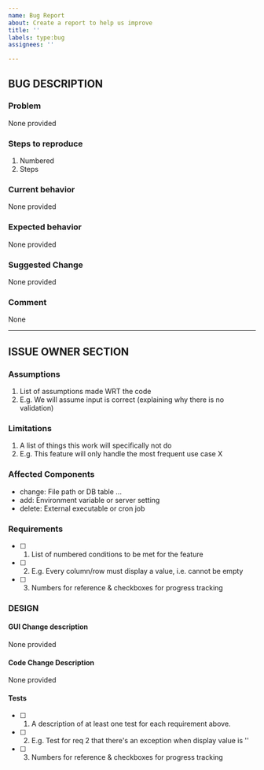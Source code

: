 ```yaml
---
name: Bug Report
about: Create a report to help us improve
title: ''
labels: type:bug
assignees: ''

---
```


<!-- markdownlint-disable-next-line first-line-heading -->
## BUG DESCRIPTION

### Problem
<!-- A bird's-eye summation of what the problem is. -->
None provided

### Steps to reproduce

1. Numbered
2. Steps

### Current behavior
<!-- A clear and concise description of what happens when you perform the steps
above.  Include screenshots if applicable. -->
None provided

### Expected behavior
<!-- A clear and concise description of what you expected to happen. -->
None provided

### Suggested Change
<!-- A guess at what might fix the issue.  *Pseudocode encouraged.* -->
None provided

### Comment
<!-- Any other relevant context or links to what you were working on when you
discovered the problem. -->
None

-----

## ISSUE OWNER SECTION

### Assumptions

1. List of assumptions made WRT the code
2. E.g. We will assume input is correct (explaining why there is no validation)

### Limitations

1. A list of things this work will specifically not do
2. E.g. This feature will only handle the most frequent use case X

### Affected Components
<!-- A list of repository items, dependencies, etc, labeled with add, delete,
or change.  One item per line.  (Mostly, this will be a list of files.) -->
- change: File path or DB table ...
- add: Environment variable or server setting
- delete: External executable or cron job

### Requirements

- [ ] 1. List of numbered conditions to be met for the feature
- [ ] 2. E.g. Every column/row must display a value, i.e. cannot be empty
- [ ] 3. Numbers for reference & checkboxes for progress tracking

### DESIGN

#### GUI Change description
<!-- Describe changes the user will see. -->
None provided

#### Code Change Description
<!-- Describe code changes planned for the feature. Pseudocode/outline/etc. -->
None provided

#### Tests

- [ ] 1. A description of at least one test for each requirement above.
- [ ] 2. E.g. Test for req 2 that there's an exception when display value is ''
- [ ] 3. Numbers for reference & checkboxes for progress tracking
